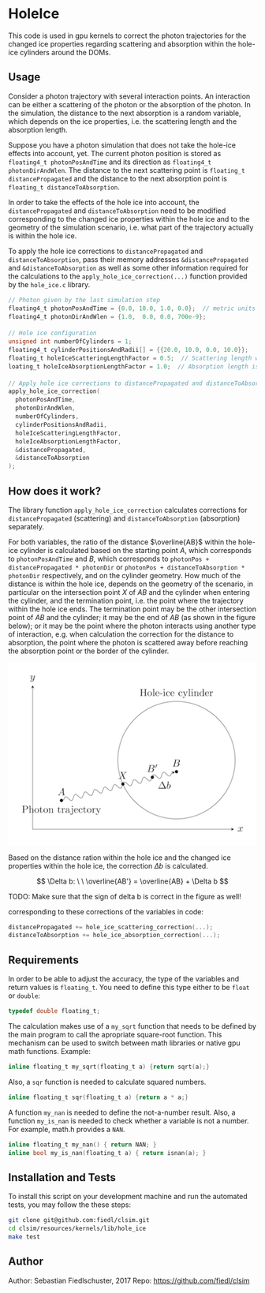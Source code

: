# HoleIce

This code is used in gpu kernels to correct the photon trajectories for the changed ice properties regarding scattering and absorption within the hole-ice cylinders around the DOMs.

## Usage

Consider a photon trajectory with several interaction points. An interaction can be either a scattering of the photon or the absorption of the photon. In the simulation, the distance to the next absorption is a random variable, which depends on the ice properties, i.e. the scattering length and the absorption length.

Suppose you have a photon simulation that does not take the hole-ice effects into account, yet. The current photon position is stored as `floating4_t photonPosAndTime` and its direction as `floating4_t photonDirAndWlen`. The distance to the next scattering point is `floating_t distancePropagated` and the distance to the next absorption point is `floating_t distanceToAbsorption`.

In order to take the effects of the hole ice into account, the `distancePropagated` and `distanceToAbsorption` need to be modified corresponding to the changed ice properties within the hole ice and to the geometry of the simulation scenario, i.e. what part of the trajectory actually is within the hole ice.

To apply the hole ice corrections to `distancePropagated` and `distanceToAbsorption`, pass their memory addresses `&distancePropagated` and `&distanceToAbsorption` as well as some other information required for the calculations to the `apply_hole_ice_correction(...)` function provided by the `hole_ice.c` library.

```c
// Photon given by the last simulation step
floating4_t photonPosAndTime = {0.0, 10.0, 1.0, 0.0};  // metric units
floating4_t photonDirAndWlen = {1.0,  0.0, 0.0, 700e-9};

// Hole ice configuration
unsigned int numberOfCylinders = 1;
floating4_t cylinderPositionsAndRadii[] = {{20.0, 10.0, 0.0, 10.0}};
floating_t holeIceScatteringLengthFactor = 0.5;  // Scattering length within hole ice is half the scattering length outside.
loating_t holeIceAbsorptionLengthFactor = 1.0;  // Absorption length is the same as outside.

// Apply hole ice corrections to distancePropagated and distanceToAbsorption:
apply_hole_ice_correction(
  photonPosAndTime,
  photonDirAndWlen,
  numberOfCylinders,
  cylinderPositionsAndRadii,
  holeIceScatteringLengthFactor,
  holeIceAbsorptionLengthFactor,
  &distancePropagated,
  &distanceToAbsorption
);
```

## How does it work?

The library function `apply_hole_ice_correction` calculates corrections for `distancePropagated` (scattering) and `distanceToAbsorption` (absorption) separately.

For both variables, the ratio of the distance $\overline{AB}$ within the hole-ice cylinder is calculated based on the starting point $A$, which corresponds to `photonPosAndTime` and $B$, which corresponds to `photonPos + distancePropagated * photonDir` or `photonPos + distanceToAbsorption * photonDir` respectively, and on the cylinder geometry. How much of the distance is within the hole ice, depends on the geometry of the scenario, in particular on the intersection point $X$ of $AB$ and the cylinder when entering the cylinder, and the termination point, i.e. the point where the trajectory within the hole ice ends. The termination point may be the other intersection point of $AB$ and the cylinder; it may be the end of $AB$ (as shown in the figure below); or it may be the point where the photon interacts using another type of interaction, e.g. when calculation the correction for the distance to absorption, the point where the photon is scattered away before reaching the absorption point or the border of the cylinder.

![image](img/photon-trajectory-Edahi9sh.png)

Based on the distance ration within the hole ice and the changed ice properties within the hole ice, the correction $\Delta b$ is calculated.

$$
\Delta b: \ \ \overline{AB'} = \overline{AB} + \Delta b
$$

TODO: Make sure that the sign of delta b is correct in the figure as well!

corresponding to these corrections of the variables in code:

```c
distancePropagated += hole_ice_scattering_correction(...);
distanceToAbsorption += hole_ice_absorption_correction(...);
```

## Requirements

In order to be able to adjust the accuracy, the type of the variables and return values is `floating_t`. You need to define this type either to be `float` or `double`:

```c
typedef double floating_t;
```

The calculation makes use of a `my_sqrt` function that needs to be defined by the main program to call the apropriate square-root function. This mechanism can be used to switch between math libraries or native gpu math functions. Example:

```c
inline floating_t my_sqrt(floating_t a) {return sqrt(a);}
```

Also, a `sqr` function is needed to calculate squared numbers.

```c
inline floating_t sqr(floating_t a) {return a * a;}
```

A function `my_nan` is needed to define the not-a-number result. Also, a function `my_is_nan` is needed to check whether a variable is not a number. For example, math.h provides a `NAN`.

```c
inline floating_t my_nan() { return NAN; }
inline bool my_is_nan(floating_t a) { return isnan(a); }
```

## Installation and Tests

To install this script on your development machine and run the automated tests, you may follow the these steps:

```bash
git clone git@github.com:fiedl/clsim.git
cd clsim/resources/kernels/lib/hole_ice
make test
```

## Author

Author: Sebastian Fiedlschuster, 2017
Repo: https://github.com/fiedl/clsim